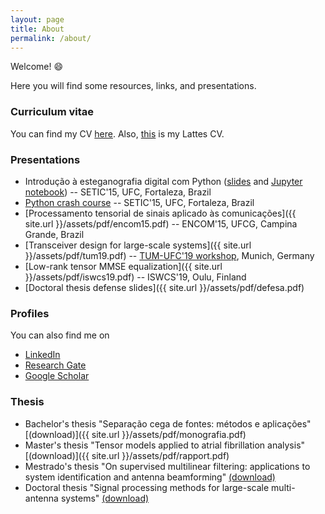 ```yaml
---
layout: page
title: About
permalink: /about/
---
```


Welcome! 😄

Here you will find some resources, links, and presentations.

### Curriculum vitae

You can find my CV [here](https://github.com/lnribeiro/cv/blob/master/cv.pdf). Also, [this](http://buscatextual.cnpq.br/buscatextual/visualizacv.do?id=K4472660Y7) is my Lattes CV.

### Presentations

* Introdução à esteganografia digital com Python ([slides](https://github.com/lnribeiro/setic2015/blob/master/Introdu%C3%A7%C3%A3o%20%C3%A0%20Esteganografia%20Digital%20com%20Python.pdf) and [Jupyter notebook](https://github.com/lnribeiro/setic2015/blob/master/esteganografia.ipynb)) -- SETIC'15, UFC, Fortaleza, Brazil
* [Python crash course](https://github.com/lnribeiro/setic2015/blob/master/intropython.ipynb) -- SETIC'15, UFC, Fortaleza, Brazil
* [Processamento tensorial de sinais aplicado às comunicações]({{ site.url }}/assets/pdf/encom15.pdf) -- ENCOM'15, UFCG, Campina Grande, Brazil
* [Transceiver design for large-scale systems]({{ site.url }}/assets/pdf/tum19.pdf) -- [TUM-UFC'19 workshop](http://www.msv.ei.tum.de/workshop-tum-ufc/), Munich, Germany
* [Low-rank tensor MMSE equalization]({{ site.url }}/assets/pdf/iswcs19.pdf) -- ISWCS'19, Oulu, Finland
* [Doctoral thesis defense slides]({{ site.url }}/assets/pdf/defesa.pdf)

### Profiles

You can also find me on 

* [LinkedIn](https://www.linkedin.com/in/lucas-nogueira-ribeiro-009a0a169)
* [Research Gate](https://www.researchgate.net/profile/Lucas_Ribeiro3)
* [Google Scholar](https://scholar.google.com.br/citations?user=STk6opQAAAAJ)

### Thesis

* Bachelor's thesis "Separação cega de fontes: métodos e aplicações" [(download)]({{ site.url }}/assets/pdf/monografia.pdf)
* Master's thesis "Tensor models applied to atrial fibrillation analysis"  [(download)]({{ site.url }}/assets/pdf/rapport.pdf)
* Mestrado's thesis "On supervised multilinear filtering: applications to system identification and antenna beamforming"  [(download)](http://www.repositorio.ufc.br/bitstream/riufc/16516/1/2016_dis_lnribeiro.pdf)
* Doctoral thesis "Signal processing methods for large-scale multi-antenna systems" [(download)](http://repositorio.ufc.br/bitstream/riufc/47501/3/2019_tese_lnribeiro.pdf)

